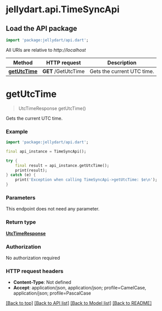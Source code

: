 # jellydart.api.TimeSyncApi

## Load the API package
```dart
import 'package:jellydart/api.dart';
```

All URIs are relative to *http://localhost*

Method | HTTP request | Description
------------- | ------------- | -------------
[**getUtcTime**](TimeSyncApi.md#getutctime) | **GET** /GetUtcTime | Gets the current UTC time.


# **getUtcTime**
> UtcTimeResponse getUtcTime()

Gets the current UTC time.

### Example
```dart
import 'package:jellydart/api.dart';

final api_instance = TimeSyncApi();

try {
    final result = api_instance.getUtcTime();
    print(result);
} catch (e) {
    print('Exception when calling TimeSyncApi->getUtcTime: $e\n');
}
```

### Parameters
This endpoint does not need any parameter.

### Return type

[**UtcTimeResponse**](UtcTimeResponse.md)

### Authorization

No authorization required

### HTTP request headers

 - **Content-Type**: Not defined
 - **Accept**: application/json, application/json; profile=CamelCase, application/json; profile=PascalCase

[[Back to top]](#) [[Back to API list]](../README.md#documentation-for-api-endpoints) [[Back to Model list]](../README.md#documentation-for-models) [[Back to README]](../README.md)

